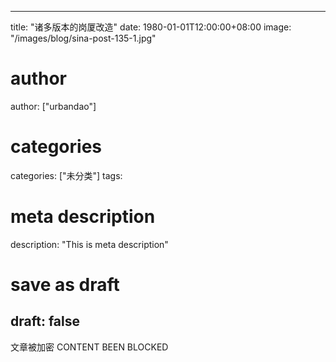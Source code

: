 
---
title: "诸多版本的岗厦改造"
date: 1980-01-01T12:00:00+08:00
image: "/images/blog/sina-post-135-1.jpg"
# author
author: ["urbandao"]
# categories
categories: ["未分类"]
tags: 
# meta description
description: "This is meta description"
# save as draft
draft: false
---

文章被加密 CONTENT BEEN BLOCKED

